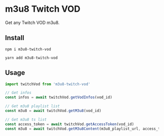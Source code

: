 # m3u8 Twitch VOD
Get any Twitch VOD m3u8.

## Install
```
npm i m3u8-twitch-vod

yarn add m3u8-twitch-vod
```

## Usage
```js
import twitchVod from 'm3u8-twitch-vod'

// Get infos
const infos = await twitchVod.getVodInfos(vod_id)

// Get m3u8 playlist list
const m3u8 = await twitchVod.getM3u8(vod_id)

// Get m3u8 ts list
const access_token = await twitchVod.getAccessToken(vod_id)
const m3u8 = await twitchVod.getM3u8Content(m3u8_playlist_url, access_token)
```